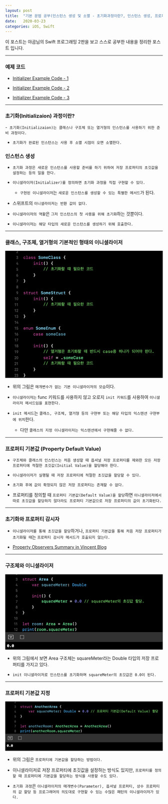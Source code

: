 ```yaml
---
layout: post
title:  "기본 문법 공부(인스턴스 생성 및 소멸 - 초기화과정이란?, 인스턴스 생성, 프로퍼티 기본값)"
date:   2020-03-23
categories: iOS, Swift
---
```


이 포스트는 야곰님의 Swift 프로그래밍 2판을 보고 스스로 공부한 내용을 정리한 포스트 입니다.

- - -

### 예제 코드

- [Initializer Example Code - 1](https://github.com/VincentGeranium/Swift-Study/tree/master/2020-03-23-InitializerExample.playground)

- [Initializer Example Code - 2](https://github.com/VincentGeranium/Swift-Study/tree/master/2020-03-23-InitializerExample-2.playground)

- [Initializer Example Code - 3](https://github.com/VincentGeranium/Swift-Study/tree/master/2020-03-23-InitializerExample-3.playground)

- - -

### 초기화(Initializaion) 과정이란?

-` 초기화(Initializaion)는 클래스나 구조체 또는 열거형의 인스턴스를 사용하기 위한 준비 과정이다.`

- `초기화가 완료된 인스턴스는 사용 후 소멸 시점이 오면 소멸한다.`

### 인스턴스 생성

- `초기화 과정은 새로운 인스턴스를 사용할 준비를 하기 위하여 저장 프로퍼티의 초깃값을 설정하는 등의 일을 한다.`

- `이니셜라이저(Initializer)를 정의하면 초기화 과정을 직접 구현할 수 있다.`

    - `구현된 이니셜라이저`는 `새로운 인스턴스를 생성할 수 있는 특별한 메서드`가 된다.

- 스위프트의 `이니셜라이저는 반환 값이 없다.`

- `이니셜라이저의 역활`은 `그저 인스턴스의 첫 사용을 위해 초기화`하는 것뿐이다.

- `이니셜라이저는 해당 타입의 새로운 인스턴스를 생성하기 위해 호출한다.`

- - -

### 클래스, 구조체, 열거형의 기본적인 형태의 이니셜라이저

![InitializerImage-1](https://github.com/VincentGeranium/VincentGeranium.github.io/blob/master/assets/img/InitializerImage-1.png?raw=true)

- 위의 그림은 `매개변수가 없는 기본 이니셜라이저의 모습`이다.

- `이니셜라이저는` func 키워드를 사용하지 않고 오로지 `init 키워드`를 사용하여 `이니셜라이저 메서드임을 표현한다.`

- `init 메서드`는 `클래스, 구조체, 열거형 등의 구현부 또는 해당 타입의 익스텐션 구현부에 위치`한다.

    - 다만 `클래스의 지정 이니셜라이저는 익스텐션에서 구현해줄 수 없다.`

- - -

### 프로퍼티 기본값 (Property Default Value)

- `구조체와 클래스의 인스턴스는 처음 생성할 때 옵셔널 저장 프로퍼티를 제와한 모든 저장 프로퍼티에 적절한 초깃값(Initial Value)을 할당해야 한다.`

- `이니셜라이저가 실행될 때 저장 프로퍼티에 적절한 초깃값을 할당할 수 있다.`

- `초기화 후에 값이 확정되지 않은 저장 프로퍼티는 존재할 수 없다.`

- 프로퍼티를 정의할 때 `프로퍼티 기본값(Default Value)을 할당`하면 `이니셜라이저에서 따로 초깃값을 할당하지 않더라도 프로퍼티 기본값으로 저장 프로퍼티의 값이 초기화된다.`

- - -

### 초기화와 프로퍼티 감시자

- `이니셜라이저를 통해 초깃값을 할당`하거나, `프로퍼티 기본값을 통해 처음 저장 프로퍼티가 초기화될 때`는 `프로퍼티 감시자 메서드가 호출되지 않는다.`

- [Property Observers Summary in Vincent Blog](https://vincentgeranium.github.io/ios,/swift/2020/03/16/basicSyntax.html)

- - -

### 구조체와 이니셜라이저

![InitializerImage-2](https://github.com/VincentGeranium/VincentGeranium.github.io/blob/master/assets/img/InitializerImage-2.png?raw=true)

- 위의 그림에서 보면 Area 구조체는 squareMeter라는 Double 타입의 저장 프로퍼티를 가지고 있다.

- `init 이니셜라이저로 인스턴스를 초기화하며 squareMeter의 초깃값은 0.0이 된다.`

- - -

### 프로퍼티 기본값 지정

![InitializerImage-3](https://github.com/VincentGeranium/VincentGeranium.github.io/blob/master/assets/img/InitializerImage-3.png?raw=true)

- 위의 그림은 `프로퍼티에 기본값을 할당하는 방법이다.`

- 이니셜라이저로 저장 프로퍼티에 초깃값을 설정하는 방식도 있지만, `프로퍼티를 정의할 때 프로퍼티에 기본값을 할당하는 방식을 사용할 수도 있다.`

- `초기화 과정`은 `이니셜라이저의 매개변수(Parameter), 옵셔널 프로퍼티, 상수 프로퍼티의 값 할당 등 프로그래머의 의도대로 구현할 수 있는 수많은 패턴의 이니셜라이저가 있다.`